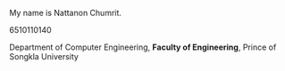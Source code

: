 My name is Nattanon Chumrit.

6510110140

Department of Computer Engineering, **Faculty of Engineering**, Prince of Songkla University
